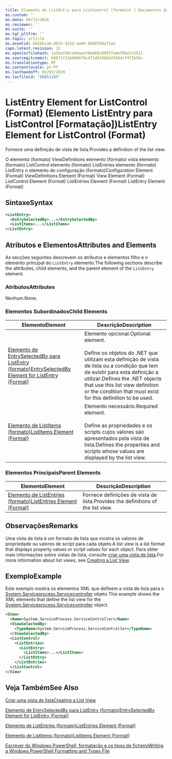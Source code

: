 ```yaml
---
title: Elemento de ListEntry para ListControl (formato) | Documentos da Microsoft
ms.custom: ''
ms.date: 09/13/2016
ms.reviewer: ''
ms.suite: ''
ms.tgt_pltfrm: ''
ms.topic: article
ms.assetid: 6d16bca8-d025-432d-aa84-8b607b8af3ae
caps.latest.revision: 12
ms.openlocfilehash: 1a3bafd4ca94aee70e869c699f7a4ef8befc5511
ms.sourcegitcommit: b6871f21bd666f9cd71dd336bb3f844cf472b56c
ms.translationtype: MT
ms.contentlocale: pt-PT
ms.lasthandoff: 02/03/2019
ms.locfileid: "56851185"
---
```

# <a name="listentry-element-for-listcontrol-format"></a><span data-ttu-id="70a83-102">ListEntry Element for ListControl (Format) (Elemento ListEntry para ListControl [Formatação])</span><span class="sxs-lookup"><span data-stu-id="70a83-102">ListEntry Element for ListControl (Format)</span></span>

<span data-ttu-id="70a83-103">Fornece uma definição de vista de lista.</span><span class="sxs-lookup"><span data-stu-id="70a83-103">Provides a definition of the list view.</span></span>

<span data-ttu-id="70a83-104">O elemento (formato) ViewDefinitions elemento (formato) vista elemento (formato) ListControl elemento (formato) ListEntries elemento (formato) ListEntry o elemento de configuração (formato)</span><span class="sxs-lookup"><span data-stu-id="70a83-104">Configuration Element (Format) ViewDefinitions Element (Format) View Element (Format) ListControl Element (Format) ListEntries Element (Format) ListEntry Element (Format)</span></span>

## <a name="syntax"></a><span data-ttu-id="70a83-105">Sintaxe</span><span class="sxs-lookup"><span data-stu-id="70a83-105">Syntax</span></span>

```xml
<ListEntry>
  <EntrySelectedBy>...</EntrySelectedBy>
  <ListItems>...</ListItems>
</ListEntry>
```

## <a name="attributes-and-elements"></a><span data-ttu-id="70a83-106">Atributos e Elementos</span><span class="sxs-lookup"><span data-stu-id="70a83-106">Attributes and Elements</span></span>

<span data-ttu-id="70a83-107">As secções seguintes descrevem os atributos e elementos filho e o elemento principal do `ListEntry` elemento.</span><span class="sxs-lookup"><span data-stu-id="70a83-107">The following sections describe the attributes, child elements, and the parent element of the `ListEntry` element.</span></span>

### <a name="attributes"></a><span data-ttu-id="70a83-108">Atributos</span><span class="sxs-lookup"><span data-stu-id="70a83-108">Attributes</span></span>

<span data-ttu-id="70a83-109">Nenhum.</span><span class="sxs-lookup"><span data-stu-id="70a83-109">None.</span></span>

### <a name="child-elements"></a><span data-ttu-id="70a83-110">Elementos Subordinados</span><span class="sxs-lookup"><span data-stu-id="70a83-110">Child Elements</span></span>

|<span data-ttu-id="70a83-111">Elemento</span><span class="sxs-lookup"><span data-stu-id="70a83-111">Element</span></span>|<span data-ttu-id="70a83-112">Descrição</span><span class="sxs-lookup"><span data-stu-id="70a83-112">Description</span></span>|
|-------------|-----------------|
|[<span data-ttu-id="70a83-113">Elemento de EntrySelectedBy para ListEntry (formato)</span><span class="sxs-lookup"><span data-stu-id="70a83-113">EntrySelectedBy Element for ListEntry (Format)</span></span>](./entryselectedby-element-for-listentry-for-listcontrol-format.md)|<span data-ttu-id="70a83-114">Elemento opcional.</span><span class="sxs-lookup"><span data-stu-id="70a83-114">Optional element.</span></span><br /><br /> <span data-ttu-id="70a83-115">Define os objetos do .NET que utilizam esta definição de vista de lista ou a condição que tem de existir para esta definição a utilizar.</span><span class="sxs-lookup"><span data-stu-id="70a83-115">Defines the .NET objects that use this list view definition or the condition that must exist for this definition to be used.</span></span>|
|[<span data-ttu-id="70a83-116">Elemento de ListItems (formato)</span><span class="sxs-lookup"><span data-stu-id="70a83-116">ListItems Element (Format)</span></span>](./listitems-element-for-listentry-for-listcontrol-format.md)|<span data-ttu-id="70a83-117">Elemento necessário.</span><span class="sxs-lookup"><span data-stu-id="70a83-117">Required element.</span></span><br /><br /> <span data-ttu-id="70a83-118">Define as propriedades e os scripts cujos valores são apresentados pela vista de lista.</span><span class="sxs-lookup"><span data-stu-id="70a83-118">Defines the properties and scripts whose values are displayed by the list view.</span></span>|

### <a name="parent-elements"></a><span data-ttu-id="70a83-119">Elementos Principais</span><span class="sxs-lookup"><span data-stu-id="70a83-119">Parent Elements</span></span>

|<span data-ttu-id="70a83-120">Elemento</span><span class="sxs-lookup"><span data-stu-id="70a83-120">Element</span></span>|<span data-ttu-id="70a83-121">Descrição</span><span class="sxs-lookup"><span data-stu-id="70a83-121">Description</span></span>|
|-------------|-----------------|
|[<span data-ttu-id="70a83-122">Elemento de ListEntries (formato)</span><span class="sxs-lookup"><span data-stu-id="70a83-122">ListEntries Element (Format)</span></span>](./listentries-element-for-listcontrol-format.md)|<span data-ttu-id="70a83-123">Fornece definições de vista de lista.</span><span class="sxs-lookup"><span data-stu-id="70a83-123">Provides the definitions of the list view.</span></span>|

## <a name="remarks"></a><span data-ttu-id="70a83-124">Observações</span><span class="sxs-lookup"><span data-stu-id="70a83-124">Remarks</span></span>

<span data-ttu-id="70a83-125">Uma vista de lista é um formato de lista que mostra os valores de propriedade ou valores de script para cada objeto.</span><span class="sxs-lookup"><span data-stu-id="70a83-125">A list view is a list format that displays property values or script values for each object.</span></span> <span data-ttu-id="70a83-126">Para obter mais informações sobre vistas de lista, consulte [criar uma vista de lista](./creating-a-list-view.md).</span><span class="sxs-lookup"><span data-stu-id="70a83-126">For more information about list views, see [Creating a List View](./creating-a-list-view.md).</span></span>

## <a name="example"></a><span data-ttu-id="70a83-127">Exemplo</span><span class="sxs-lookup"><span data-stu-id="70a83-127">Example</span></span>

<span data-ttu-id="70a83-128">Este exemplo mostra os elementos XML que definem a vista de lista para o [System.Serviceprocess.Servicecontroller](/dotnet/api/System.ServiceProcess.ServiceController) objeto.</span><span class="sxs-lookup"><span data-stu-id="70a83-128">This example shows the XML elements that define the list view for the [System.Serviceprocess.Servicecontroller](/dotnet/api/System.ServiceProcess.ServiceController) object.</span></span>

```xml
<View>
  <Name>System.ServiceProcess.ServiceController</Name>
  <ViewSelectedBy>
    <TypeName>System.ServiceProcess.ServiceController</TypeName>
  </ViewSelectedBy>
  <ListControl>
    <ListEntries>
      <ListEntry>
        <ListItems>...</ListItems>
      </ListEntry>
    </ListEntries>
  </ListControl>
</View>
```

## <a name="see-also"></a><span data-ttu-id="70a83-129">Veja Também</span><span class="sxs-lookup"><span data-stu-id="70a83-129">See Also</span></span>

[<span data-ttu-id="70a83-130">Criar uma vista de lista</span><span class="sxs-lookup"><span data-stu-id="70a83-130">Creating a List View</span></span>](./creating-a-list-view.md)

[<span data-ttu-id="70a83-131">Elemento de EntrySelectedBy para ListEntry (formato)</span><span class="sxs-lookup"><span data-stu-id="70a83-131">EntrySelectedBy Element for ListEntry (Format)</span></span>](./entryselectedby-element-for-listentry-for-listcontrol-format.md)

[<span data-ttu-id="70a83-132">Elemento de ListEntries (formato)</span><span class="sxs-lookup"><span data-stu-id="70a83-132">ListEntries Element (Format)</span></span>](./listentries-element-for-listcontrol-format.md)

[<span data-ttu-id="70a83-133">Elemento de ListItems (formato)</span><span class="sxs-lookup"><span data-stu-id="70a83-133">ListItems Element (Format)</span></span>](./listitems-element-for-listentry-for-listcontrol-format.md)

[<span data-ttu-id="70a83-134">Escrever do Windows PowerShell, formatação e os tipos de ficheiro</span><span class="sxs-lookup"><span data-stu-id="70a83-134">Writing a Windows PowerShell Formatting and Types File</span></span>](./writing-a-powershell-formatting-file.md)
